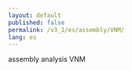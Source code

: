 ```yaml
---
layout: default
published: false
permalink: /v3_1/es/assembly/VNM/
lang: es
---
```


assembly analysis VNM
